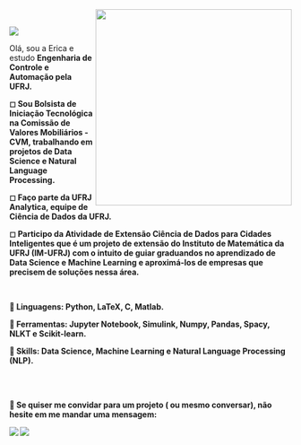  <img src="https://raw.githubusercontent.com/MicaelliMedeiros/micaellimedeiros/master/image/computer-illustration.png" min-width="400px" max-width="500px" width="350px" top= "0 px" align="right">
 
 
<br>

![](https://komarev.com/ghpvc/?username=EricaFer&style=flat-square&color=blueviolet)


<p align="left"> 
  Olá, sou a Erica e estudo <strong>Engenharia de Controle e Automação pela <strong> UFRJ</strong>.
</p>

<p align="left"> 
 ◻  Sou Bolsista de Iniciação Tecnológica na <strong> Comissão de Valores Mobiliários - CVM</strong>, trabalhando em projetos de Data Science e Natural Language Processing. 
</p>

<p align="left"> 
 ◻  Faço parte da <strong>UFRJ Analytica</strong>, equipe de Ciência de Dados da UFRJ.
</p>


<p>
◻ Participo da Atividade de Extensão <strong> Ciência de Dados para Cidades Inteligentes</strong> que é um projeto de extensão do Instituto de Matemática da UFRJ (IM-UFRJ) com o intuito de guiar graduandos no aprendizado de Data Science e Machine Learning e aproximá-los de empresas que precisem de soluções nessa área.
</p>

<br>

<p align="left">
 👾 Linguagens: <strong> Python, LaTeX, C, Matlab.</strong>
</p>

<p align="left">
 🚀 Ferramentas: <strong>Jupyter Notebook, Simulink, Numpy, Pandas, Spacy, NLKT e Scikit-learn.</strong>
 
 
<p align="left">
 🎯 Skills: <strong>Data Science, Machine Learning e Natural Language Processing (NLP).</strong>
 

<br><br>
<p align="left">
 💌 Se quiser me convidar para um projeto ( ou mesmo conversar), não hesite em me mandar uma mensagem: 
</p>

<p align="left">
  <a href="mailto:erica.ferreira@poli.ufrj.br" alt="Gmail">
  <img src="https://img.shields.io/badge/-Gmail-FF0000?style=flat-square&labelColor=FF0000&logo=gmail&logoColor=white&link=mailto:erica.ferreira@poli.ufrj.br" /></a>

  <a href="https://www.linkedin.com/in/ericacferreira/" alt="Linkedin">
  <img src="https://img.shields.io/badge/-Linkedin-0e76a8?style=flat-square&logo=Linkedin&logoColor=white&link=https://www.linkedin.com/in/ericacferreira/" /></a>

</p>

